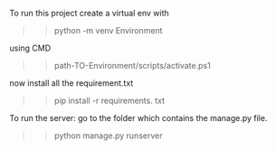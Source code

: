 To run this project
create a virtual env with
>>python -m venv Environment

using CMD
>>path-TO-Environment/scripts/activate.ps1

now install all the requirement.txt
 >>pip install -r requirements. txt

To run the server:
go to the folder which contains the manage.py file.

>> python manage.py runserver
